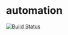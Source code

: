 # automation
[![Build Status](https://travis-ci.org/mazzur/automation.svg?branch=develop)](https://travis-ci.org/mazzur/automation)
